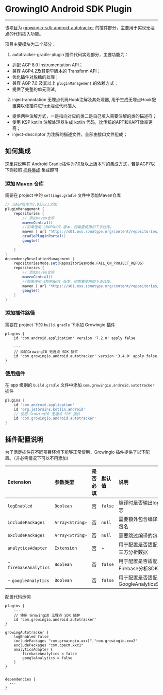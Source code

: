# GrowingIO Android SDK Plugin

---------

该项目为 [growingio-sdk-android-autotracker](https://github.com/growingio/growingio-sdk-android-autotracker/) 的插件部分，主要用于实现无埋点的代码插入功能。

项目主要模块为二个部分：

1. autotracker-gradle-plugin 插件代码实现部分，主要功能为：
  * 适配 AGP 8.0  Instrumentation API；
  * 兼容 AGP4.2及其更早版本的 Transform API；
  * 优化插件对脱糖的处理；
  * 兼容 AGP 7.0 及其以上 `pluginManagement` 的依赖方式；
  * 提供了完整的单元测试。

2. inject-annotation 无埋点代码Hook注解及其处理器, 用于生成无埋点Hook配置类以便插件进行无埋点代码插入
  * 提供两种注解方式，一是指向对应的类二是自己填入需要注解的类的描述符；
  * 使用 KSP kotlin 注解处理器生成 kotlin 代码，比传统的APT和KAPT效率更高；
  * inject-descriptor 为注解的描述文件，全部由接口文件组成；

## 如何集成
这里只说明在 Android Gradle插件为7.0及以上版本时的集成方式，若是AGP7以下则按照 [插件集成](https://growingio.github.io/growingio-sdk-docs/docs/android/base/Introduce#添加插件) 集成即可

### 添加 Maven 仓库
需要在 project 中的 `settings.gradle` 文件中添加Maven仓库

```groovy
// 当AGP版本为7.0及以上添加
pluginManagement {
    repositories {
        // 添加maven仓库
        mavenCentral()
        //如果使用 SNAPSHOT 版本，则需要使用如下该仓库。
        maven { url "https://s01.oss.sonatype.org/content/repositories/snapshots/" }
        gradlePluginPortal()
        google()
      
    }
}
dependencyResolutionManagement {
    repositoriesMode.set(RepositoriesMode.FAIL_ON_PROJECT_REPOS)
    repositories {
        // 添加maven仓库
        mavenCentral()
        //如果使用 SNAPSHOT 版本，则需要使用如下该仓库。
        maven { url "https://s01.oss.sonatype.org/content/repositories/snapshots/" }
        google()
    }
}
```

### 添加插件路径
需要在 project 下的 `build.gradle` 下添加 Growingio 插件

```groony
plugins {
    id 'com.android.application' version '7.2.0' apply false

    ···
    // 添加GrowingIO 无埋点 SDK 插件
    id 'com.growingio.android.autotracker' version '3.4.0' apply false
}
```

### 使用插件
在 app 级别的 `build.gradle` 文件中添加 `com.growingio.android.autotracker` 插件
```groovy
plugins {
    id 'com.android.application'
    id 'org.jetbrains.kotlin.android'
    // 使用 GrowingIO 无埋点 SDK 插件
    id 'com.growingio.android.autotracker'
}
```

## 插件配置说明

为了满足插件在不同项目环境下能够正常使用，Growingio 插件提供了以下配置。（非必需情况下可以不用添加）

| Extension                    | 参数类型         | 是否必填 | 默认值 | 说明 |  版本 |
| :-------------------------   | :------         | :----:  |:------  |:------| --------------------------   |
| `logEnabled`                 | `Boolean`       | 否      | `false`  | 编译时是否输出log日志          |  |
| `includePackages`            | `Array<String>` | 否      | `null`   | 需要额外包含编译的包名          |  |
| `excludePackages`            | `Array<String>` | 否      | `null`   | 需要跳过编译的包名             |  |
| `analyticsAdapter`           | `Extension`     | 否      | -        | 用于配置是否适配第三方分析数据   |  |
|     - `firebaseAnalytics`    | `Boolean`       | 否      | `false`  | 用于配置是否适配Firebase分析SDK |  |
|     - `googleAnalytics`      | `Boolean`       | 否      | `false`  | 用于配置是否适配GoogleAnalyticsSDK |  |


配置代码示例
```groony
plugins {
    ···
    // 使用 GrowingIO 无埋点 SDK 插件
    id 'com.growingio.android.autotracker'
}

growingAutotracker {
    logEnabled false
    includePackages "com.growingio.xxx1","com.growingio.xxx2"
    excludePackages "com.cpacm.xxx1"
    analyticsAdapter {
        firebaseAnalytics = false
        googleAnalytics = false
    }
}


dependencies {
  ···
}
```

